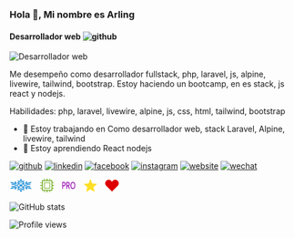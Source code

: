 ### Hola 👋, Mi nombre es Arling
#### Desarrollador web <img src='https://github.githubassets.com/images/mona-loading-default.gif' alt='github' height='40'>

![Desarrollador web](https://i.ibb.co/MSCQ3pg/banner-readme.jpg)


Me desempeño como desarrollador fullstack, php, laravel, js, alpine, livewire, tailwind, bootstrap. Estoy haciendo un bootcamp, en es stack, js react y nodejs.

Habilidades: php, laravel, livewire, alpine, js, css, html, tailwind, bootstrap

- 🔭 Estoy trabajando en Como desarrollador web, stack Laravel, Alpine, livewire, tailwind 
- 🌱 Estoy aprendiendo React nodejs 


[<img src='https://cdn.jsdelivr.net/npm/simple-icons@3.0.1/icons/github.svg' alt='github' height='24'>](https://github.com/arlingholguin)  [<img src='https://cdn.jsdelivr.net/npm/simple-icons@3.0.1/icons/linkedin.svg' alt='linkedin' height='24'>](https://www.linkedin.com/in/arlin-holguin-8114a794/)  [<img src='https://cdn.jsdelivr.net/npm/simple-icons@3.0.1/icons/facebook.svg' alt='facebook' height='24'>](https://www.facebook.com/arling.holguin)  [<img src='https://cdn.jsdelivr.net/npm/simple-icons@3.0.1/icons/instagram.svg' alt='instagram' height='24'>](https://www.instagram.com/arling.holguin/)  [<img src='https://cdn.jsdelivr.net/npm/simple-icons@3.0.1/icons/icloud.svg' alt='website' height='24'>](https://arling.pro)  [<img src='https://cdn.jsdelivr.net/npm/simple-icons@3.0.1/icons/wechat.svg' alt='wechat' height='40'>](https://wa.me/message/IBBAJ7QZNMNEB1)  

<a href='https://archiveprogram.github.com/'><img src='https://raw.githubusercontent.com/acervenky/animated-github-badges/master/assets/acbadge.gif' width='40' height='24'></a> <a href='https://docs.github.com/en/developers'><img src='https://raw.githubusercontent.com/acervenky/animated-github-badges/master/assets/devbadge.gif' width='24' height='24'></a> <a href='https://github.com/pricing'><img src='https://raw.githubusercontent.com/acervenky/animated-github-badges/master/assets/pro.gif' width='24' height='24'></a> <a href='https://stars.github.com/'><img src='https://raw.githubusercontent.com/acervenky/animated-github-badges/master/assets/starbadge.gif' width='24' height='24'></a> <a href='https://docs.github.com/en/github/supporting-the-open-source-community-with-github-sponsors'><img src='https://raw.githubusercontent.com/acervenky/animated-github-badges/master/assets/sponsorbadge.gif' width='24' height='24'></a> 

![GitHub stats](https://github-readme-stats.vercel.app/api?username=arlingholguin&show_icons=true)  

![Profile views](https://gpvc.arturio.dev/arlingholguin)  
